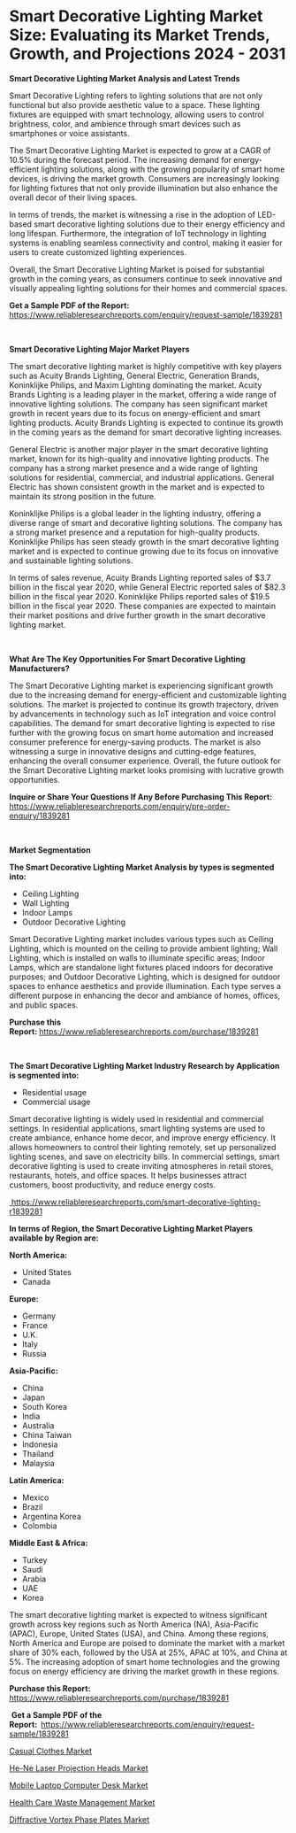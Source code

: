 <p><h1>Smart Decorative Lighting Market Size: Evaluating its Market Trends, Growth, and Projections 2024 - 2031</h1></p><p><strong>Smart Decorative Lighting Market Analysis and Latest Trends</strong></p>
<p><p>Smart Decorative Lighting refers to lighting solutions that are not only functional but also provide aesthetic value to a space. These lighting fixtures are equipped with smart technology, allowing users to control brightness, color, and ambience through smart devices such as smartphones or voice assistants.</p><p>The Smart Decorative Lighting Market is expected to grow at a CAGR of 10.5% during the forecast period. The increasing demand for energy-efficient lighting solutions, along with the growing popularity of smart home devices, is driving the market growth. Consumers are increasingly looking for lighting fixtures that not only provide illumination but also enhance the overall decor of their living spaces.</p><p>In terms of trends, the market is witnessing a rise in the adoption of LED-based smart decorative lighting solutions due to their energy efficiency and long lifespan. Furthermore, the integration of IoT technology in lighting systems is enabling seamless connectivity and control, making it easier for users to create customized lighting experiences.</p><p>Overall, the Smart Decorative Lighting Market is poised for substantial growth in the coming years, as consumers continue to seek innovative and visually appealing lighting solutions for their homes and commercial spaces.</p></p>
<p><strong>Get a Sample PDF of the Report:&nbsp;</strong> <a href="https://www.reliableresearchreports.com/enquiry/request-sample/1839281">https://www.reliableresearchreports.com/enquiry/request-sample/1839281</a></p>
<p>&nbsp;</p>
<p><strong>Smart Decorative Lighting Major Market Players</strong></p>
<p><p>The smart decorative lighting market is highly competitive with key players such as Acuity Brands Lighting, General Electric, Generation Brands, Koninklijke Philips, and Maxim Lighting dominating the market. Acuity Brands Lighting is a leading player in the market, offering a wide range of innovative lighting solutions. The company has seen significant market growth in recent years due to its focus on energy-efficient and smart lighting products. Acuity Brands Lighting is expected to continue its growth in the coming years as the demand for smart decorative lighting increases.</p><p>General Electric is another major player in the smart decorative lighting market, known for its high-quality and innovative lighting products. The company has a strong market presence and a wide range of lighting solutions for residential, commercial, and industrial applications. General Electric has shown consistent growth in the market and is expected to maintain its strong position in the future.</p><p>Koninklijke Philips is a global leader in the lighting industry, offering a diverse range of smart and decorative lighting solutions. The company has a strong market presence and a reputation for high-quality products. Koninklijke Philips has seen steady growth in the smart decorative lighting market and is expected to continue growing due to its focus on innovative and sustainable lighting solutions.</p><p>In terms of sales revenue, Acuity Brands Lighting reported sales of $3.7 billion in the fiscal year 2020, while General Electric reported sales of $82.3 billion in the fiscal year 2020. Koninklijke Philips reported sales of $19.5 billion in the fiscal year 2020. These companies are expected to maintain their market positions and drive further growth in the smart decorative lighting market.</p></p>
<p>&nbsp;</p>
<p><strong>What Are The Key Opportunities For Smart Decorative Lighting Manufacturers?</strong></p>
<p><p>The Smart Decorative Lighting market is experiencing significant growth due to the increasing demand for energy-efficient and customizable lighting solutions. The market is projected to continue its growth trajectory, driven by advancements in technology such as IoT integration and voice control capabilities. The demand for smart decorative lighting is expected to rise further with the growing focus on smart home automation and increased consumer preference for energy-saving products. The market is also witnessing a surge in innovative designs and cutting-edge features, enhancing the overall consumer experience. Overall, the future outlook for the Smart Decorative Lighting market looks promising with lucrative growth opportunities.</p></p>
<p><strong>Inquire or Share Your Questions If Any Before Purchasing This Report:</strong> <a href="https://www.reliableresearchreports.com/enquiry/pre-order-enquiry/1839281">https://www.reliableresearchreports.com/enquiry/pre-order-enquiry/1839281</a></p>
<p>&nbsp;</p>
<p><strong>Market Segmentation</strong></p>
<p><strong>The Smart Decorative Lighting Market Analysis by types is segmented into:</strong></p>
<p><ul><li>Ceiling Lighting</li><li>Wall Lighting</li><li>Indoor Lamps</li><li>Outdoor Decorative Lighting</li></ul></p>
<p><p>Smart Decorative Lighting market includes various types such as Ceiling Lighting, which is mounted on the ceiling to provide ambient lighting; Wall Lighting, which is installed on walls to illuminate specific areas; Indoor Lamps, which are standalone light fixtures placed indoors for decorative purposes; and Outdoor Decorative Lighting, which is designed for outdoor spaces to enhance aesthetics and provide illumination. Each type serves a different purpose in enhancing the decor and ambiance of homes, offices, and public spaces.</p></p>
<p><strong>Purchase this Report:&nbsp;</strong><a href="https://www.reliableresearchreports.com/purchase/1839281">https://www.reliableresearchreports.com/purchase/1839281</a></p>
<p>&nbsp;</p>
<p><strong>The Smart Decorative Lighting Market Industry Research by Application is segmented into:</strong></p>
<p><ul><li>Residential usage</li><li>Commercial usage</li></ul></p>
<p><p>Smart decorative lighting is widely used in residential and commercial settings. In residential applications, smart lighting systems are used to create ambiance, enhance home decor, and improve energy efficiency. It allows homeowners to control their lighting remotely, set up personalized lighting scenes, and save on electricity bills. In commercial settings, smart decorative lighting is used to create inviting atmospheres in retail stores, restaurants, hotels, and office spaces. It helps businesses attract customers, boost productivity, and reduce energy costs.</p></p>
<p><a href="https://www.reliableresearchreports.com/smart-decorative-lighting-r1839281">&nbsp;https://www.reliableresearchreports.com/smart-decorative-lighting-r1839281</a></p>
<p><strong>In terms of Region, the Smart Decorative Lighting Market Players available by Region are:</strong></p>
<p>
    <p> <strong> North America: </strong>
        <ul>
            <li>United States</li>
            <li>Canada</li>
        </ul>
        </p> 
    <p> <strong> Europe: </strong>
        <ul>
            <li>Germany</li>
            <li>France</li>
            <li>U.K.</li>
            <li>Italy</li>
            <li>Russia</li>
        </ul>
        </p> 
    <p> <strong> Asia-Pacific: </strong>
        <ul>
            <li>China</li>
            <li>Japan</li>
            <li>South Korea</li>
            <li>India</li>
            <li>Australia</li>
            <li>China Taiwan</li>
            <li>Indonesia</li>
            <li>Thailand</li>
            <li>Malaysia</li>
        </ul>
        </p> 
    <p> <strong> Latin America: </strong>
        <ul>
            <li>Mexico</li>
            <li>Brazil</li>
            <li>Argentina Korea</li>
            <li>Colombia</li>
        </ul>
        </p> 
    <p> <strong> Middle East & Africa: </strong>
        <ul>
            <li>Turkey</li>
            <li>Saudi</li>
            <li>Arabia</li>
            <li>UAE</li>
            <li>Korea</li>
        </ul>
    </p>
    </p>
<p><p>The smart decorative lighting market is expected to witness significant growth across key regions such as North America (NA), Asia-Pacific (APAC), Europe, United States (USA), and China. Among these regions, North America and Europe are poised to dominate the market with a market share of 30% each, followed by the USA at 25%, APAC at 10%, and China at 5%. The increasing adoption of smart home technologies and the growing focus on energy efficiency are driving the market growth in these regions.</p></p>
<p><strong>Purchase this Report: </strong><a href="https://www.reliableresearchreports.com/purchase/1839281">https://www.reliableresearchreports.com/purchase/1839281</a></p>
<p>&nbsp;<strong>Get a Sample PDF of the Report:&nbsp;&nbsp;</strong><a href="https://www.reliableresearchreports.com/enquiry/request-sample/1839281">https://www.reliableresearchreports.com/enquiry/request-sample/1839281</a></p>
<p><strong></strong></p>
<p><p><a href="https://medium.com/@alan.ball8990/casual-clothes-market-size-share-trends-analysis-report-by-end-use-specialty-3ce3f01d5131">Casual Clothes Market</a></p><p><a href="https://github.com/ohumlzho95/Market-Research-Report-List-1/blob/main/he-ne-laser-projection-heads-market.md">He-Ne Laser Projection Heads Market</a></p><p><a href="https://medium.com/@robeathews675666/mobile-laptop-computer-desk-market-a-global-and-regional-analysis-focus-on-end-user-product-5d3f511394f2">Mobile Laptop Computer Desk Market</a></p><p><a href="https://medium.com/@mariedawsonv3/health-care-waste-management-industry-analysis-report-its-market-size-growing-with-a-cagr-of-12-9-6faba7f10759">Health Care Waste Management Market</a></p><p><a href="https://github.com/lizaRempel/Market-Research-Report-List-1/blob/main/diffractive-vortex-phase-plates-market.md">Diffractive Vortex Phase Plates Market</a></p></p>